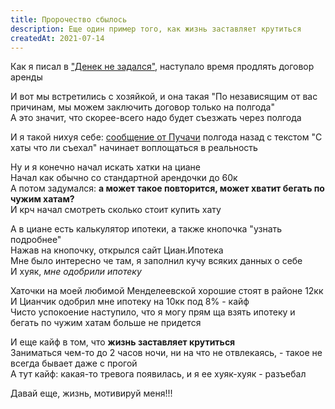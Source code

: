 ```yaml
---
title: Пророчество сбылось
description: Еще один пример того, как жизнь заставляет крутиться
createdAt: 2021-07-14
---
```


Как я писал в ["Денек не задался"](/cool-story/bad-day), наступало время продлять договор аренды

И вот мы встретились с хозяйкой, и она такая "По независящим от вас причинам, мы можем заключить договор только на полгода"<br>
А это значит, что скорее-всего надо будет съезжать через полгода

И я такой нихуя себе: [сообщение от Пучачи](/cool-story/cian) полгода назад с текстом "С хаты что ли съехал" начинает воплощаться в реальность

Ну и я конечно начал искать хатки на циане<br>
Начал как обычно со стандартной арендочки до 60к<br>
А потом задумался: **а может такое повторится, может хватит бегать по чужим хатам?**<br>
И крч начал смотреть сколько стоит купить хату

А в циане есть калькулятор ипотеки, а также кнопочка "узнать подробнее"<br>
Нажав на кнопочку, открылся сайт Циан.Ипотека<br>
Мне было интересно че там, я заполнил кучу всяких данных о себе<br>
И хуяк, *мне одобрили ипотеку*

Хаточки на моей любимой Менделеевской хорошие стоят в районе 12кк<br>
И Цианчик одобрил мне ипотеку на 10кк под 8% - кайф<br>
Чисто успокоение наступило, что я могу прям ща взять ипотеку и бегать по чужим хатам больше не придется

И еще кайф в том, что **жизнь заставляет крутиться**<br>
Заниматься чем-то до 2 часов ночи, ни на что не отвлекаясь, - такое не всегда бывает даже с прогой<br>
А тут кайф: какая-то тревога появилась, и я ее хуяк-хуяк - разъебал

Давай еще, жизнь, мотивируй меня!!!
